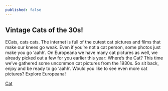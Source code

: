 ```yaml
---
published: false
---
```


## Vintage Cats of the 30s!

ECats, cats cats. The internet is full of the cutest cat pictures and films that make our knees go weak. Even if you’re not a cat person, some photos just make you go ‘aahh’.
On Europeana we have many cat pictures as well, we already picked out a few for you earlier this year: Where’s the Cat? This time we’ve gathered some uncommon cat pictures from the 1930s. So sit back, enjoy and be ready to go ‘aahh’.
Would you like to see even more cat pictures? Explore Europeana!

[Cat](/http://blog.europeana.eu/wp-content/uploads/2013/10/La-mascotte-du-Vindictive.jpg)
